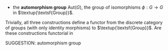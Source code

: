 -  the **automorphism group** $\mathrm{Aut}(G)$, the group of isomorphisms $\phi : G \to G$ in $\textup{\textsf{Group}}$.

Trivially, all three constructions define a functor from the discrete category of groups (with only identity morphisms) to $\textup{\textsf{Group}}$. Are these constructions functorial in


SUGGESTION: automorphism group